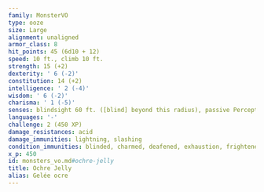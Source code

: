 ```yaml
---
family: MonsterVO
type: ooze
size: Large
alignment: unaligned
armor_class: 8
hit_points: 45 (6d10 + 12)
speed: 10 ft., climb 10 ft.
strength: 15 (+2)
dexterity: ' 6 (-2)'
constitution: 14 (+2)
intelligence: ' 2 (-4)'
wisdom: ' 6 (-2)'
charisma: ' 1 (-5)'
senses: blindsight 60 ft. ([blind] beyond this radius), passive Perception 8
languages: '-'
challenge: 2 (450 XP)
damage_resistances: acid
damage_immunities: lightning, slashing
condition_immunities: blinded, charmed, deafened, exhaustion, frightened, prone
x_p: 450
id: monsters_vo.md#ochre-jelly
title: Ochre Jelly
alias: Gelée ocre
---
```


